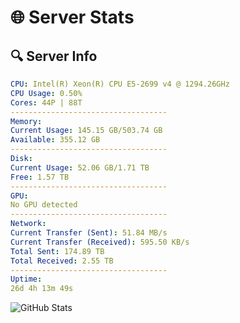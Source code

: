 # 🌐 Server Stats
## 🔍 Server Info
```yaml
CPU: Intel(R) Xeon(R) CPU E5-2699 v4 @ 1294.26GHz
CPU Usage: 0.50%
Cores: 44P | 88T
-----------------------------------
Memory:
Current Usage: 145.15 GB/503.74 GB
Available: 355.12 GB
-----------------------------------
Disk:
Current Usage: 52.06 GB/1.71 TB
Free: 1.57 TB
-----------------------------------
GPU:
No GPU detected
-----------------------------------
Network:
Current Transfer (Sent): 51.84 MB/s
Current Transfer (Received): 595.50 KB/s
Total Sent: 174.89 TB
Total Received: 2.55 TB
-----------------------------------
Uptime:
26d 4h 13m 49s
```
![GitHub Stats](https://img.shields.io/badge/Updated-2025-03-06_02:57:07-blue)